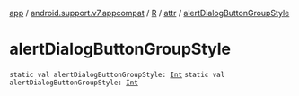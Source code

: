 [app](../../../index.md) / [android.support.v7.appcompat](../../index.md) / [R](../index.md) / [attr](index.md) / [alertDialogButtonGroupStyle](.)

# alertDialogButtonGroupStyle

`static val alertDialogButtonGroupStyle: `[`Int`](https://kotlinlang.org/api/latest/jvm/stdlib/kotlin/-int/index.html)
`static val alertDialogButtonGroupStyle: `[`Int`](https://kotlinlang.org/api/latest/jvm/stdlib/kotlin/-int/index.html)